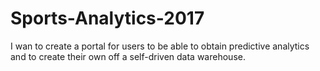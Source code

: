 # Sports-Analytics-2017
I wan to create a portal for users to be able to obtain predictive analytics and to create their own off a self-driven data warehouse. 
